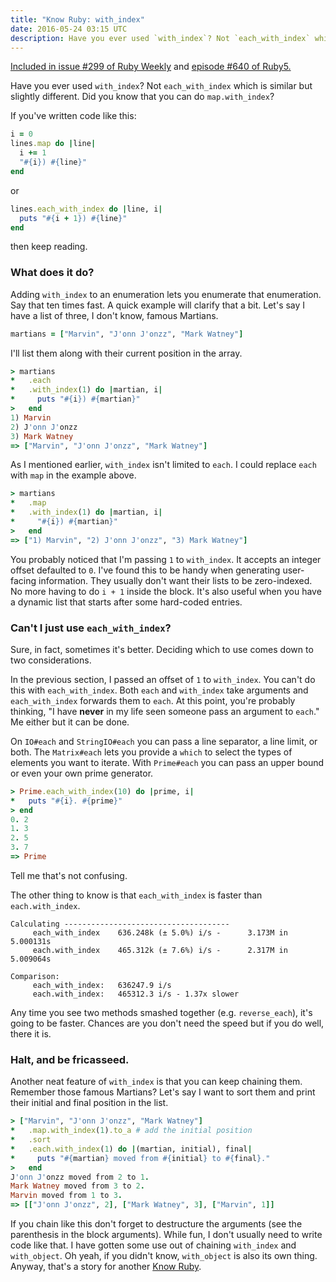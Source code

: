 ```yaml
---
title: "Know Ruby: with_index"
date: 2016-05-24 03:15 UTC
description: Have you ever used `with_index`? Not `each_with_index` which is similar but slightly different. Did you know that you can do `map.with_index`?
---
```


<div class="panel callout">
  <a href="http://rubyweekly.com/issues/299">Included in issue #299 of Ruby Weekly</a> and <a href="https://ruby5.codeschool.com/episodes/685-episode-640-may-27th-2016/stories/5352-know-ruby-with_index">episode #640 of Ruby5.</a>
</div>

Have you ever used `with_index`?
Not `each_with_index` which is similar but slightly different.
Did you know that you can do `map.with_index`?

If you've written code like this:

```ruby
i = 0
lines.map do |line|
  i += 1
  "#{i}) #{line}"
end
```

or

```ruby
lines.each_with_index do |line, i|
  puts "#{i + 1}) #{line}"
end
```

then keep reading.

<!--more-->

### What does it do?

Adding `with_index` to an enumeration lets you enumerate that enumeration.
Say that ten times fast.
A quick example will clarify that a bit.
Let's say I have a list of three, I don't know, famous Martians.

```ruby
martians = ["Marvin", "J'onn J'onzz", "Mark Watney"]
```

I'll list them along with their current position in the array.

```ruby
> martians
*   .each
*   .with_index(1) do |martian, i|
*     puts "#{i}) #{martian}"
>   end
1) Marvin
2) J'onn J'onzz
3) Mark Watney
=> ["Marvin", "J'onn J'onzz", "Mark Watney"]
```

As I mentioned earlier, `with_index` isn't limited to `each`.
I could replace `each` with `map` in the example above.

```ruby
> martians
*   .map
*   .with_index(1) do |martian, i|
*     "#{i}) #{martian}"
>   end
=> ["1) Marvin", "2) J'onn J'onzz", "3) Mark Watney"]
```

You probably noticed that I'm passing `1` to `with_index`.
It accepts an integer offset defaulted to `0`.
I've found this to be handy when generating user-facing information.
They usually don't want their lists to be zero-indexed.
No more having to do `i + 1` inside the block.
It's also useful when you have a dynamic list that starts after some hard-coded entries.

### Can't I just use `each_with_index`?

Sure, in fact, sometimes it's better.
Deciding which to use comes down to two considerations.

In the previous section, I passed an offset of `1` to `with_index`.
You can't do this with `each_with_index`.
Both `each` and `with_index` take arguments and `each_with_index` forwards them to `each`.
At this point, you're probably thinking, "I have **never** in my life seen someone pass an argument to `each`."
Me either but it can be done.

On `IO#each` and `StringIO#each` you can pass a line separator, a line limit, or both.
The `Matrix#each` lets you provide a `which` to select the types of elements you want to iterate.
With `Prime#each` you can pass an upper bound or even your own prime generator.

```ruby
> Prime.each_with_index(10) do |prime, i|
*   puts "#{i}. #{prime}"
> end
0. 2
1. 3
2. 5
3. 7
=> Prime
```

Tell me that's not confusing.

The other thing to know is that `each_with_index` is faster than `each.with_index`.

```
Calculating -------------------------------------
     each_with_index    636.248k (± 5.0%) i/s -      3.173M in   5.000131s
     each.with_index    465.312k (± 7.6%) i/s -      2.317M in   5.009064s

Comparison:
     each_with_index:   636247.9 i/s
     each.with_index:   465312.3 i/s - 1.37x slower 
```

Any time you see two methods smashed together (e.g. `reverse_each`), it's going to be faster.
Chances are you don't need the speed but if you do well, there it is.

### Halt, and be fricasseed.

Another neat feature of `with_index` is that you can keep chaining them.
Remember those famous Martians?
Let's say I want to sort them and print their initial and final position in the list.

```ruby
> ["Marvin", "J'onn J'onzz", "Mark Watney"]
*   .map.with_index(1).to_a # add the initial position
*   .sort
*   .each.with_index(1) do |(martian, initial), final|
*     puts "#{martian} moved from #{initial} to #{final}."
>   end
J'onn J'onzz moved from 2 to 1.
Mark Watney moved from 3 to 2.
Marvin moved from 1 to 3.
=> [["J'onn J'onzz", 2], ["Mark Watney", 3], ["Marvin", 1]]
```

If you chain like this don't forget to destructure the arguments (see the parenthesis in the block arguments).
While fun, I don't usually need to write code like that.
I have gotten some use out of chaining `with_index` and `with_object`.
Oh yeah, if you didn't know, `with_object` is also its own thing.
Anyway, that's a story for another [Know Ruby].

[Know Ruby]: /series/know-ruby
